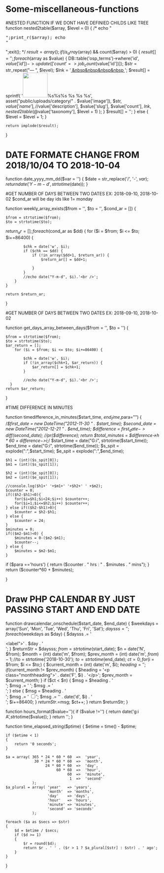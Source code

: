 # Some-miscellaneous-functions



#NESTED FUNCTION IF WE DONT HAVE DEFINIED CHILDS LIKE TREE
function nested2table($array, $level = 0) {
    /* echo "<pre>";print_r($array);
      echo "</pre>";exit(); */
    $result = array();
    if (is_array($array) && count($array) > 0) {
        $result[] = '';
        foreach ($array as $value) {
            DB::table('osp_terms')->where('id', $value['id'])->update(['count' => job_count($value['id'])]);
            $str = str_repeat("— ", $level);
            $lnk = '<a href="' . url('admin/edit_category/' . $value['id']) . '"><i class="fa fa-edit btn btn-primary"></i> &nbsp&nbsp&nbsp&nbsp <a href="' . url('admin/delete_category/' . $value['id']) . '" onClick="return doconfirm();"><i class="fa fa-remove btn btn-danger"></i></a>';
            $result[] = sprintf(
                    '<tr><td><img src="%s" width="80px"></td><td>%s%s</td><td>%s </td><td>%s </td><td>%s </td></tr>%s', asset("public/uploads/category/" . $value['image']), $str, $value['name'],
                    //$value['description'],
                    $value['slug'], $value['count'], $lnk, nested2table(@$value['taxonomy'], $level + 1)
            );
        }
        $result[] = '';
    } else {
        $level = $level + 1;
    }


    return implode($result);
}



# DATE FORMATE CHANGE FROM 2018/10/04 TO 2018-10-04
function date_yyyy_mm_dd($var = '') {
    $date = str_replace('/', '-', $var);
    return date('Y-m-d', strtotime($date));
}



#GET NUMBER OF DAYS BETWEEN TWO DATES EX: 2018-09-10, 2018-10-02 $cond_ar will be day ids like 1= monday

function weekly_array_exists($from = '', $to = '', $cond_ar = []) {
   
    $from = strtotime($from);
    $to = strtotime($to);
   $return_ar = [];
    foreach ($cond_ar as $dd) {
        for ($i = $from; $i <= $to; $i+=86400) {
            
            $chk = date('w', $i);           
            if ($chk == $dd) {
                if (!in_array($dd+1, $return_ar)) {
                    $return_ar[] = $dd+1;
                    
                }
            }
            //echo date("Y-m-d", $i).'<br />';  
        }
    }
  
    return $return_ar;
}

#GET NUMBER OF DAYS BETWEEN TWO DATES EX: 2018-09-10, 2018-10-02

function get_days_array_between_days($from = '', $to = '') {
   
    $from = strtotime($from);
    $to = strtotime($to);
    $ar_return = [];
        for ($i = $from; $i <= $to; $i+=86400) {
            
            $chk = date('w', $i);           
            if (!in_array($chk+1, $ar_return)) {
                $ar_return[] = $chk+1;
            }
            
            //echo date("Y-m-d", $i).'<br />';  
      }
    return $ar_return;
}

#TIME DIFFERENCE IN MINUTES

function timedifference_in_minutes($start_time, $end_time,$para="") {
    /*$first_date = new DateTime("2012-11-30 " . $start_time);
    $second_date = new DateTime("2012-12-21 " . $end_time);
    $difference = $first_date->diff($second_date);
    //pr($difference);
    return $total_minutes = $difference->h * 60 + $difference->$i;*/
    $start_time = date("G:i", strtotime($start_time));
    $end_time = date("G:i", strtotime($end_time));
    $s_spit = explode(":",$start_time);
    $e_spit = explode(":",$end_time);

    $h1 = (int)($s_spit[0]);
    $m1 = (int)($s_spit[1]);

    $h2 = (int)($e_spit[0]);
    $m2 = (int)($e_spit[1]);

    //console.log($h1+' '+$m1+' '+$h2+' ' +$m2);
    $counter = 0;
    if(($h2-$h1)<0){
        for($i=$h1;$i<24;$i++) $counter++;
        for($i=1;$i<=$h2;$i++) $counter++;
    } else if(($h2-$h1)>0){
        $counter = $h2-$h1;
    } else {
        $counter = 24;
    }
    $minutes = 0;
    if(($m2-$m1)<0) {
        $minutes = 0-($m2-$m1);
        $counter--;
    } else {
        $minutes = $m2-$m1;
    }
   if ($para =='hours') {
       return ($counter . " hrs : " . $minutes . " mins");
   }
    return ($counter*60 + $minutes);
   
}

# Draw PHP CALENDAR BY JUST PASSING START AND END DATE
function drawcalendar_onschedule($start_date, $end_date) {
    $weekdays = array('Sun', 'Mon', 'Tue', 'Wed', 'Thu', 'Fri', 'Sat');
    $daysss = '';
    foreach ($weekdays as $day) {
        $daysss .= '<div class="week-list"><label">' . $day . '</label></div>';
    }
    $returnStr = $daysss;
    $from = strtotime($start_date);
    $n = date('N', $from);
    $month = (int) date('m', $from);
    $prev_month = (int) date('m', $from) - 1;
    //$to = strtotime('2018-10-30');
    $to = strtotime($end_date);
    $ct = 0;
    for ($i = $from; $i <= $to;) {
        $current_month = (int) date('m', $i);
        $heading = '';
        if ($current_month != $prev_month) {
            $heading = '<p class="monthheading">' . date('F', $i) . '</p>';
            $prev_month = $current_month;
        }
        if ($ct < $n) {
            $msg = $heading . '<div class="week-list">';
            $msg .= ' ';
            $msg .= '<label for="' . date('d', $i) . '"> </label></div>';
        } else {
            $msg = $heading . '<div class="week-list">';
            $msg .= ' <input id="' . date('d', $i) . '" name="monthly[]" type="checkbox" class="form-control days" value="' . date('d', $i) . '" >';
            $msg .= '<label for="' . date('d', $i) . '">' . date('d', $i) . '</label></div>';
            $i+=86400;
        }
        $returnStr .=$msg;
        $ct++;
    }
    return $returnStr;
}



function hours_format($value=''){
    if ($value !='') {
        return date('g:i A',strtotime($value));
    }
    return '';
}

function time_elapsed_string($ptime)
{
    $etime = time() - $ptime;

    if ($etime < 1)
    {
        return '0 seconds';
    }

    $a = array( 365 * 24 * 60 * 60  =>  'year',
                 30 * 24 * 60 * 60  =>  'month',
                      24 * 60 * 60  =>  'day',
                           60 * 60  =>  'hour',
                                60  =>  'minute',
                                 1  =>  'second'
                );
    $a_plural = array( 'year'   => 'years',
                       'month'  => 'months',
                       'day'    => 'days',
                       'hour'   => 'hours',
                       'minute' => 'minutes',
                       'second' => 'seconds'
                );

    foreach ($a as $secs => $str)
    {
        $d = $etime / $secs;
        if ($d >= 1)
        {
            $r = round($d);
            return $r . ' ' . ($r > 1 ? $a_plural[$str] : $str) . ' ago';
        }
    }
}
